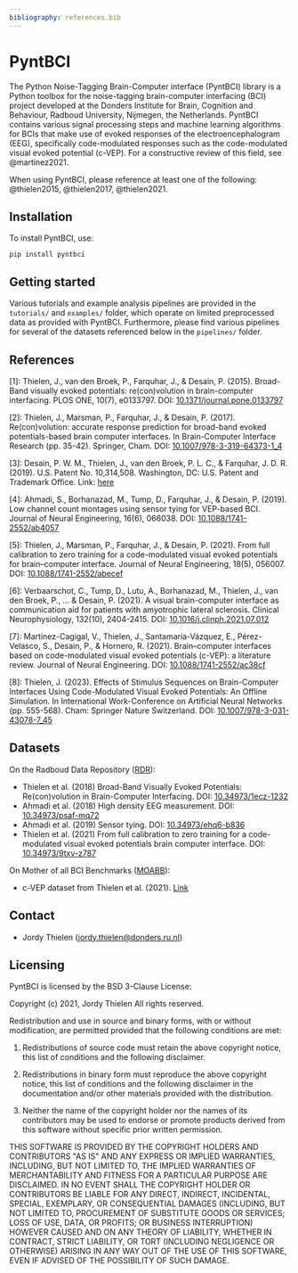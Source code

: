 ```yaml
---
bibliography: references.bib
---
```


# PyntBCI

The Python Noise-Tagging Brain-Computer interface (PyntBCI) library is a Python toolbox for the noise-tagging
brain-computer interfacing (BCI) project developed at the Donders Institute for Brain, Cognition and Behaviour, Radboud
University, Nijmegen, the Netherlands. PyntBCI contains various signal processing steps and machine learning algorithms
for BCIs that make use of evoked responses of the electroencephalogram (EEG), specifically code-modulated responses such
as the code-modulated visual evoked potential (c-VEP). For a constructive review of this field, see @martinez2021.

When using PyntBCI, please reference at least one of the following: @thielen2015, @thielen2017, @thielen2021.

## Installation

To install PyntBCI, use:

	pip install pyntbci

## Getting started

Various tutorials and example analysis pipelines are provided in the `tutorials/` and `examples/` folder, which operate
on limited preprocessed data as provided with PyntBCI. Furthermore, please find various pipelines for several of the
datasets referenced below in the `pipelines/` folder.

## References

[1]: Thielen, J., van den Broek, P., Farquhar, J., & Desain, P. (2015). Broad-Band visually evoked potentials:
re(con)volution in brain-computer interfacing. PLOS ONE, 10(7), e0133797.
DOI: [10.1371/journal.pone.0133797](https://doi.org/10.1371/journal.pone.0133797)

[2]: Thielen, J., Marsman, P., Farquhar, J., & Desain, P. (2017). Re(con)volution: accurate response prediction for
broad-band evoked potentials-based brain computer interfaces. In Brain-Computer Interface Research (pp. 35-42).
Springer, Cham. DOI: [10.1007/978-3-319-64373-1_4](https://doi.org/10.1007/978-3-319-64373-1_4)

[3]: Desain, P. W. M., Thielen, J., van den Broek, P. L. C., & Farquhar, J. D. R. (2019). U.S. Patent No. 10,314,508.
Washington, DC: U.S. Patent and Trademark Office.
Link: [here](https://patentimages.storage.googleapis.com/40/a3/bb/65db00c7de99ec/US10314508.pdf)

[4]: Ahmadi, S., Borhanazad, M., Tump, D., Farquhar, J., & Desain, P. (2019). Low channel count montages using sensor
tying for VEP-based BCI. Journal of Neural Engineering, 16(6), 066038.
DOI: [10.1088/1741-2552/ab4057](https://doi.org/10.1088/1741-2552/ab4057)

[5]: Thielen, J., Marsman, P., Farquhar, J., & Desain, P. (2021). From full calibration to zero training for a
code-modulated visual evoked potentials for brain–computer interface. Journal of Neural Engineering, 18(5), 056007.
DOI: [10.1088/1741-2552/abecef](https://doi.org/10.1088/1741-2552/abecef)

[6]: Verbaarschot, C., Tump, D., Lutu, A., Borhanazad, M., Thielen, J., van den Broek, P., ... & Desain, P. (2021). A
visual brain-computer interface as communication aid for patients with amyotrophic lateral sclerosis. Clinical
Neurophysiology, 132(10), 2404-2415. DOI: [10.1016/j.clinph.2021.07.012](https://doi.org/10.1016/j.clinph.2021.07.012)

[7]: Martínez-Cagigal, V., Thielen, J., Santamaría-Vázquez, E., Pérez-Velasco, S., Desain, P., & Hornero, R. (2021).
Brain–computer interfaces based on code-modulated visual evoked potentials (c-VEP): a literature review. Journal of
Neural Engineering. DOI: [10.1088/1741-2552/ac38cf](https://doi.org/10.1088/1741-2552/ac38cf)

[8]: Thielen, J. (2023). Effects of Stimulus Sequences on Brain-Computer Interfaces Using Code-Modulated Visual Evoked
Potentials: An Offline Simulation. In International Work-Conference on Artificial Neural Networks (pp. 555-568). Cham:
Springer Nature Switzerland. DOI: [10.1007/978-3-031-43078-7_45](https://doi.org/10.1007/978-3-031-43078-7_45)

## Datasets

On the Radboud Data Repository ([RDR](https://data.ru.nl/)):

* Thielen et al. (2018) Broad-Band Visually Evoked Potentials: Re(con)volution in Brain-Computer Interfacing.
  DOI: [10.34973/1ecz-1232](https://doi.org/10.34973/1ecz-1232)
* Ahmadi et al. (2018) High density EEG measurement. DOI: [10.34973/psaf-mq72](https://doi.org/10.34973/psaf-mq72)
* Ahmadi et al. (2019) Sensor tying. DOI: [10.34973/ehq6-b836](https://doi.org/10.34973/ehq6-b836)
* Thielen et al. (2021) From full calibration to zero training for a code-modulated visual evoked potentials brain
  computer interface. DOI: [10.34973/9txv-z787](https://doi.org/10.34973/9txv-z787)

On Mother of all BCI Benchmarks ([MOABB](https://moabb.neurotechx.com/docs/index.html)):

* c-VEP dataset from Thielen et al. (2021). [Link](
  https://moabb.neurotechx.com/docs/generated/moabb.datasets.Thielen2021.html#moabb.datasets.Thielen2021)

## Contact

* Jordy Thielen (jordy.thielen@donders.ru.nl)

## Licensing

PyntBCI is licensed by the BSD 3-Clause License:

Copyright (c) 2021, Jordy Thielen All rights reserved.

Redistribution and use in source and binary forms, with or without modification, are permitted provided that the
following conditions are met:

1. Redistributions of source code must retain the above copyright notice, this list of conditions and the following
   disclaimer.

2. Redistributions in binary form must reproduce the above copyright notice, this list of conditions and the following
   disclaimer in the documentation and/or other materials provided with the distribution.

3. Neither the name of the copyright holder nor the names of its contributors may be used to endorse or promote products
   derived from this software without specific prior written permission.

THIS SOFTWARE IS PROVIDED BY THE COPYRIGHT HOLDERS AND CONTRIBUTORS "AS IS"
AND ANY EXPRESS OR IMPLIED WARRANTIES, INCLUDING, BUT NOT LIMITED TO, THE IMPLIED WARRANTIES OF MERCHANTABILITY AND
FITNESS FOR A PARTICULAR PURPOSE ARE DISCLAIMED. IN NO EVENT SHALL THE COPYRIGHT HOLDER OR CONTRIBUTORS BE LIABLE FOR
ANY DIRECT, INDIRECT, INCIDENTAL, SPECIAL, EXEMPLARY, OR CONSEQUENTIAL DAMAGES (INCLUDING, BUT NOT LIMITED TO,
PROCUREMENT OF SUBSTITUTE GOODS OR SERVICES; LOSS OF USE, DATA, OR PROFITS; OR BUSINESS INTERRUPTION) HOWEVER CAUSED AND
ON ANY THEORY OF LIABILITY, WHETHER IN CONTRACT, STRICT LIABILITY, OR TORT (INCLUDING NEGLIGENCE OR OTHERWISE) ARISING
IN ANY WAY OUT OF THE USE OF THIS SOFTWARE, EVEN IF ADVISED OF THE POSSIBILITY OF SUCH DAMAGE.
